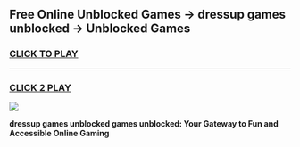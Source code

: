 
## Free Online Unblocked Games → dressup games unblocked → Unblocked Games
<h3>
<a href="https://premium.freeplayer.one?title=dressup_games_unblocked&ref=21F">CLICK TO PLAY</a></h3>
<hr>

<h3>
<a href="https://premium.freeplayer.one?title=dressup_games_unblocked&ref=21F">CLICK 2 PLAY</a>
  
</h3>

<a href="https://premium.freeplayer.one?title=dressup_games_unblocked&ref=21F/"><img src="https://clearcache.store/games.png"></a>


**dressup games unblocked games unblocked: Your Gateway to Fun and Accessible Online Gaming**
